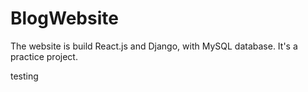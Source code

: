 # BlogWebsite
The website is build React.js and Django, with MySQL database. It's a practice project.

testing
